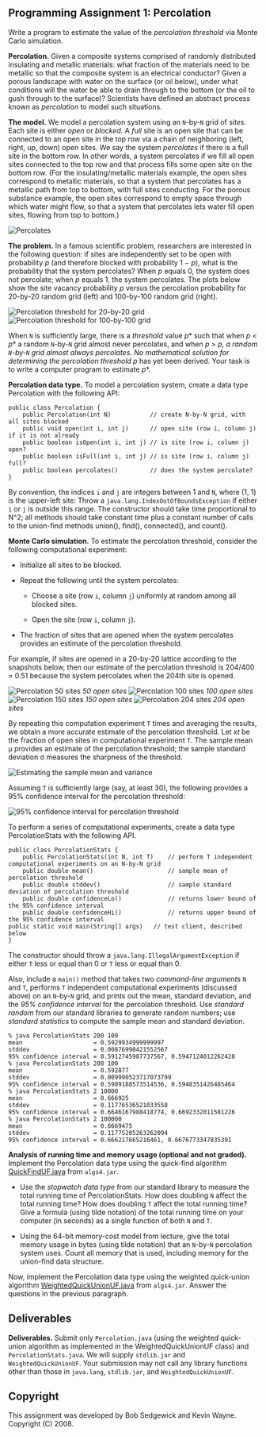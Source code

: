 ## Programming Assignment 1: Percolation

Write a program to estimate the value of the _percolation threshold_ via Monte Carlo simulation.

**Percolation.** Given a composite systems comprised of randomly distributed insulating and metallic materials: what fraction of the materials need to be metallic so that the composite system is an electrical conductor? Given a porous landscape with water on the surface (or oil below), under what conditions will the water be able to drain through to the bottom (or the oil to gush through to the surface)? Scientists have defined an abstract process known as _percolation_ to model such situations.

**The model.** We model a percolation system using an `N`-by-`N` grid of _sites_. Each site is either _open_ or _blocked_. A _full_ site is an open site that can be connected to an open site in the top row via a chain of neighboring (left, right, up, down) open sites. We say the system _percolates_ if there is a full site in the bottom row. In other words, a system percolates if we fill all open sites connected to the top row and that process fills some open site on the bottom row. (For the insulating/metallic materials example, the open sites correspond to metallic materials, so that a system that percolates has a metallic path from top to bottom, with full sites conducting. For the porous substance example, the open sites correspond to empty space through which water might flow, so that a system that percolates lets water fill open sites, flowing from top to bottom.)

![Percolates][6]

   [6]: images/percolates.png

**The problem.** In a famous scientific problem, researchers are interested in the following question: if sites are independently set to be open with probability _p_ (and therefore blocked with probability 1 − _p_), what is the probability that the system percolates? When _p_ equals 0, the system does not percolate; when _p_ equals 1, the system percolates. The plots below show the site vacancy probability _p_ versus the percolation probability for 20-by-20 random grid (left) and 100-by-100 random grid (right).

![Percolation threshold for 20-by-20 grid][7]                ![Percolation threshold for 100-by-100 grid][8]

   [7]: images/percolation-threshold20.png
   [8]: images/percolation-threshold100.png

When `N` is sufficiently large, there is a _threshold_ value _p_* such that when _p_ < _p_* a random `N`-by-`N` grid almost never percolates, and when _p_ > _p_*, a random `N`-by-`N` grid almost always percolates. No mathematical solution for determining the percolation threshold _p_* has yet been derived. Your task is to write a computer program to estimate _p_*.

**Percolation data type.** To model a percolation system, create a data type Percolation with the following API:

	public class Percolation {
		public Percolation(int N)           // create N-by-N grid, with all sites blocked
		public void open(int i, int j)      // open site (row i, column j) if it is not already
		public boolean isOpen(int i, int j) // is site (row i, column j) open?
		public boolean isFull(int i, int j) // is site (row i, column j) full?
		public boolean percolates()         // does the system percolate?
	}

By convention, the indices `i` and `j` are integers between 1 and `N`, where (1, 1) is the upper-left site: Throw a `java.lang.IndexOutOfBoundsException` if either `i` or `j` is outside this range. The constructor should take time proportional to N^2; all methods should take constant time plus a constant number of calls to the union-find methods union(), find(), connected(), and count().

**Monte Carlo simulation.** To estimate the percolation threshold, consider the following computational experiment:

  * Initialize all sites to be blocked.

  * Repeat the following until the system percolates:

    * Choose a site (row `i`, column `j`) uniformly at random among all blocked sites.

    * Open the site (row `i`, column `j`).

  * The fraction of sites that are opened when the system percolates provides an estimate of the percolation threshold.

For example, if sites are opened in a 20-by-20 lattice according to the snapshots below, then our estimate of the percolation threshold is 204/400 = 0.51 because the system percolates when the 204th site is opened.

![Percolation 50 sites][9]
_50 open sites_
![Percolation 100 sites][10]
_100 open sites_
![Percolation 150 sites][11]
_150 open sites_
![Percolation 204 sites][12]
_204 open sites_

   [9]: images/percolation-50.png
   [10]: images/percolation-100.png
   [11]: images/percolation-150.png
   [12]: images/percolation-204.png

By repeating this computation experiment `T` times and averaging the results, we obtain a more accurate estimate of the percolation threshold. Let _xt_ be the fraction of open sites in computational experiment `T`. The sample mean μ provides an estimate of the percolation threshold; the sample standard deviation σ measures the sharpness of the threshold.

<!-- \mu = \frac{x_1 + x_2+ \dots + x_T }{T}, \sigma^2 = \frac{ (x_1 - \mu)^2) + (x_2 - \mu)^2) + \dots + (x_T - \mu)^2) }{T -1} -->

![Estimating the sample mean and variance][13]

   [13]: images/percolation-stats.png

Assuming `T` is sufficiently large (say, at least 30), the following provides a 95% confidence interval for the percolation threshold:

<!-- \Big[\mu - \frac{1.96\sigma}{\sqrt{T}}, \mu + \frac{1.96\sigma}{\sqrt{T}}\Big] -->

![95% confidence interval for percolation threshold][14]

   [14]: images/percolation-confidence.png

To perform a series of computational experiments, create a data type PercolationStats with the following API.

	public class PercolationStats {
		public PercolationStats(int N, int T)    // perform T independent computational experiments on an N-by-N grid
		public double mean()                     // sample mean of percolation threshold
		public double stddev()                   // sample standard deviation of percolation threshold
		public double confidenceLo()             // returns lower bound of the 95% confidence interval
		public double confidenceHi()             // returns upper bound of the 95% confidence interval
	public static void main(String[] args)   // test client, described below
	}

The constructor should throw a `java.lang.IllegalArgumentException` if either `T` less or equal than 0 or `T` less or equal than 0.

Also, include a `main()` method that takes two _command-line arguments_ `N` and `T`, performs `T` independent computational experiments (discussed above) on an `N`-by-`N` grid, and prints out the mean, standard deviation, and the _95% confidence interval_ for the percolation threshold. Use _standard random_ from our standard libraries to generate random numbers; use _standard statistics_ to compute the sample mean and standard deviation.

	% java PercolationStats 200 100
	mean                    = 0.5929934999999997
	stddev                  = 0.00876990421552567
	95% confidence interval = 0.5912745987737567, 0.5947124012262428
	% java PercolationStats 200 100
	mean                    = 0.592877
	stddev                  = 0.009990523717073799
	95% confidence interval = 0.5909188573514536, 0.5948351426485464
	% java PercolationStats 2 10000
	mean                    = 0.666925
	stddev                  = 0.11776536521033558
	95% confidence interval = 0.6646167988418774, 0.6692332011581226
	% java PercolationStats 2 100000
	mean                    = 0.6669475
	stddev                  = 0.11775205263262094
	95% confidence interval = 0.666217665216461, 0.6676773347835391

**Analysis of running time and memory usage (optional and not graded).** Implement the Percolation data type using the quick-find algorithm [QuickFindUF.java][15] from `algs4.jar`.

   [15]: http://algs4.cs.princeton.edu/15uf/QuickFindUF.java.html

* Use the _stopwatch data type_ from our standard library to measure the total running time of PercolationStats. How does doubling `N` affect the total running time? How does doubling `T` affect the total running time? Give a formula (using tilde notation) of the total running time on your computer (in seconds) as a single function of both `N` and `T`.

* Using the 64-bit memory-cost model from lecture, give the total memory usage in bytes (using tilde notation) that an `N`-by-`N` percolation system uses. Count all memory that is used, including memory for the union-find data structure.

Now, implement the Percolation data type using the weighted quick-union algorithm [WeightedQuickUnionUF.java][16] from `algs4.jar`. Answer the questions in the previous paragraph.

   [16]: http://algs4.cs.princeton.edu/15uf/WeightedQuickUnionUF.java.html

## Deliverables ##

**Deliverables.** Submit only `Percolation.java` (using the weighted quick-union algorithm as implemented in the WeightedQuickUnionUF class) and `PercolationStats.java`. We will supply `stdlib.jar` and `WeightedQuickUnionUF`. Your submission may not call any library functions other than those in `java.lang`, `stdlib.jar`, and `WeightedQuickUnionUF`.

## Copyright ##

This assignment was developed by Bob Sedgewick and Kevin Wayne.
Copyright (C) 2008.
